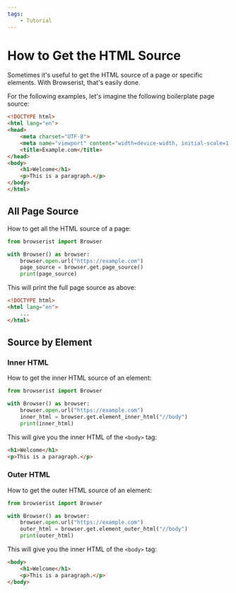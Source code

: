 ```yaml
---
tags:
    - Tutorial
---
```


# How to Get the HTML Source
Sometimes it's useful to get the HTML source of a page or specific elements. With Browserist, that's easily done.

For the following examples, let's imagine the following boilerplate page source:

```html
<!DOCTYPE html>
<html lang="en">
<head>
    <meta charset="UTF-8">
    <meta name="viewport" content="width=device-width, initial-scale=1.0">
    <title>Example.com</title>
</head>
<body>
    <h1>Welcome</h1>
    <p>This is a paragraph.</p>
</body>
</html>
```

## All Page Source
How to get all the HTML source of a page:

```python linenums="1"
from browserist import Browser

with Browser() as browser:
    browser.open.url("https://example.com")
    page_source = browser.get.page_source()
    print(page_source)
```

This will print the full page source as above:

```html
<!DOCTYPE html>
<html lang="en">
    ...
</html>
```

## Source by Element
### Inner HTML
How to get the inner HTML source of an element:

```python linenums="1"
from browserist import Browser

with Browser() as browser:
    browser.open.url("https://example.com")
    inner_html = browser.get.element_inner_html("//body")
    print(inner_html)
```

This will give you the inner HTML of the `<body>` tag:

```html
<h1>Welcome</h1>
<p>This is a paragraph.</p>
```

### Outer HTML
How to get the outer HTML source of an element:

```python linenums="1"
from browserist import Browser

with Browser() as browser:
    browser.open.url("https://example.com")
    outer_html = browser.get.element_outer_html("//body")
    print(outer_html)
```

This will give you the inner HTML of the `<body>` tag:

```html
<body>
    <h1>Welcome</h1>
    <p>This is a paragraph.</p>
</body>
```
